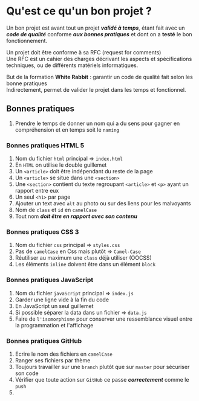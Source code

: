 # Qu'est ce qu'un bon projet ?

Un bon projet est avant tout un projet ***validé à temps***, étant fait avec un ***code de qualité*** conforme ***aux 
bonnes pratiques*** et dont on a **testé** le bon fonctionnement.

Un projet doit être conforme à sa RFC (request for comments)  
Une RFC est un cahier des charges décrivant les aspects et spécifications techniques, ou de différents matériels 
informatiques.    

But de la formation **White Rabbit** : garantir un code de qualité fait selon les bonne pratiques  
Indirectement, permet de valider le projet dans les temps et fonctionnel.  

## Bonnes pratiques

1. Prendre le temps de donner un nom qui a du sens pour gagner en compréhension et en temps soit le 
`naming`

### Bonnes pratiques HTML 5 

1. Nom du fichier `html` principal => `index.html`
1. En `HTML` on utilise le double guillemet
1. Un `<article>` doit être indépendant du reste de la page
1. Un `<article>` se situe dans une `<section>` 
1. Une `<section>` contient du texte regroupant `<article>` et `<p>` ayant un rapport entre eux
1. Un seul `<h1>` par page
1. Ajouter un text avec `alt` au photo ou sur des liens pour les malvoyants
1. Nom de `class` et `id` en `camelCase`
1. Tout nom ***doit être en rapport avec son contenu***

### Bonnes pratiques CSS 3

1. Nom du fichier `css` principal => `styles.css`
1. Pas de `camelCase` en Css mais plutôt => `Camel-Case`
1. Réutiliser au maximum une `class` déjà utiliser (OOCSS)
1. Les éléments `inline` doivent être dans un élément `block`

### Bonnes pratiques JavaScript

1. Nom du fichier `javaScript` principal => `index.js`
1. Garder une ligne vide à la fin du code
1. En JavaScript un seul guillemet 
1. Si possible séparer la data dans un fichier => `data.js`
1. Faire de `l'isomorphisme` pour conserver une ressemblance visuel entre la programmation et l'affichage

### Bonnes pratiques GitHub

1. Ecrire le nom des fichiers en `camelCase`
1. Ranger ses fichiers par thème
1. Toujours travailler sur une `branch` plutôt que sur `master` pour sécuriser son code
1. Vérifier que toute action sur `GitHub` ce passe ***correctement*** comme le `push`
1. 

